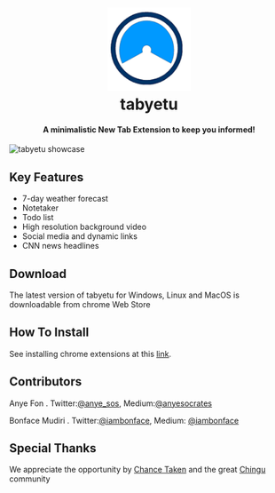 <h1 align="center">
<img src = "128x128.png" alt = "tabyetu logo" width = "150" height = "150">
<br>
tabyetu
<br>
</h1>

<h4 align="center">A minimalistic New Tab Extension to keep you informed!</h4>


<img src = "project-img.gif" alt = "tabyetu showcase" width = "800" height = "auto">

## Key Features
+ 7-day weather forecast
+ Notetaker
+ Todo list
+ High resolution background video
+ Social media and dynamic links
+ CNN news headlines

## Download
The latest version of tabyetu for Windows, Linux and MacOS is downloadable from chrome Web Store

## How To Install
See installing chrome extensions at this [link](https://support.google.com/chrome_webstore/answer/2664769?hl=en).

## Contributors

Anye Fon .  Twitter:[@anye_sos](https://twitter.com/anye_sos), Medium:[@anyesocrates](https://medium.com/@anyesocrates)

Bonface Mudiri . Twitter:[@iambonface](https://twitter.com/iambonface), Medium: [@iambonface](https://medium.com/@iambonface)


## Special Thanks
We appreciate the opportunity by [Chance Taken](https://medium.com/@tropicalchancer) and the great [Chingu ](https://chingu-cohorts.github.io/chingu-directory/) community
